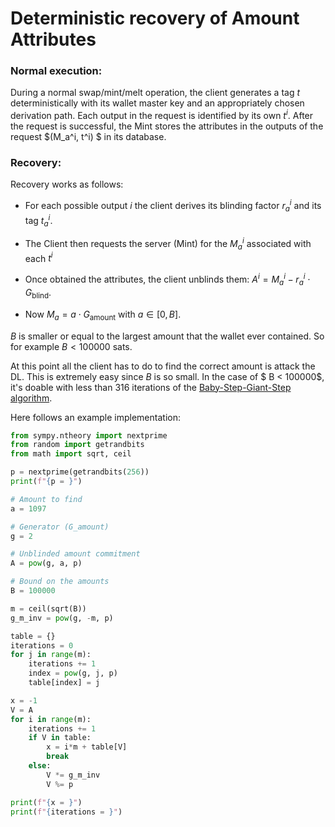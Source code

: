 # Deterministic recovery of Amount Attributes

### Normal execution:

During a normal swap/mint/melt operation, the client generates a tag $t$ deterministically with its wallet master key and an appropriately chosen derivation path. Each output in the request is identified by its own $t^i$. After the request is successful, the Mint stores the attributes
in the outputs of the request $(M_a^i, t^i) $ in its database.

### Recovery:

Recovery works as follows:

* For each possible output $i$ the client derives its blinding factor $r_a^i$ and its tag $t_a^i$. 

* The Client then requests the server (Mint) for the $M_a^i$ associated with each $t^i$

* Once obtained the attributes, the client unblinds them: $A^i = M_a^i - r_a^i\cdot G_\text{blind}$.

* Now $M_a = a\cdot G_\text{amount}$ with $a \in [0, B]$.

$B$ is smaller or equal to the largest amount that the wallet ever contained. So for example $B < 100000 \ \text{sats}$.

At this point all the client has to do to find the correct amount is attack the DL. This is extremely easy since $B$ is so small. In the case of $ B < 100000$, it's doable with less than $316$ iterations of the [Baby-Step-Giant-Step algorithm](https://en.wikipedia.org/wiki/Baby-step_giant-step).

Here follows an example implementation:
```python
from sympy.ntheory import nextprime
from random import getrandbits
from math import sqrt, ceil

p = nextprime(getrandbits(256))
print(f"{p = }")

# Amount to find
a = 1097

# Generator (G_amount)
g = 2

# Unblinded amount commitment
A = pow(g, a, p)

# Bound on the amounts
B = 100000

m = ceil(sqrt(B))
g_m_inv = pow(g, -m, p)

table = {}
iterations = 0
for j in range(m):
    iterations += 1
    index = pow(g, j, p)
    table[index] = j

x = -1
V = A
for i in range(m):
    iterations += 1
    if V in table:
        x = i*m + table[V]
        break
    else:
        V *= g_m_inv
        V %= p

print(f"{x = }")
print(f"{iterations = }")
```
